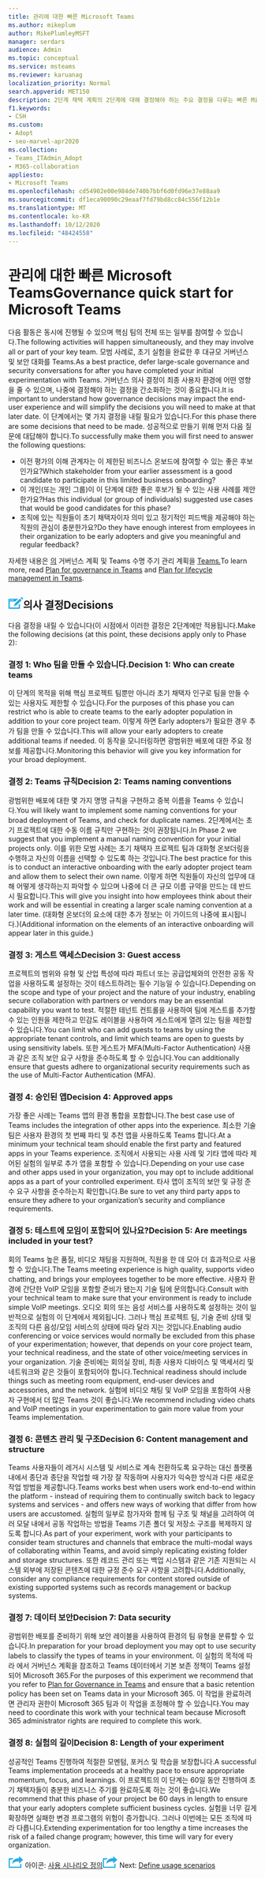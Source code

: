 ```yaml
---
title: 관리에 대한 빠른 Microsoft Teams
ms.author: mikeplum
author: MikePlumleyMSFT
manager: serdars
audience: Admin
ms.topic: conceptual
ms.service: msteams
ms.reviewer: karuanag
localization_priority: Normal
search.appverid: MET150
description: 2단계 채택 계획의 2단계에 대해 결정해야 하는 주요 결정을 다루는 빠른 Microsoft Teams 있습니다.
f1.keywords:
- CSH
ms.custom:
- Adopt
- seo-marvel-apr2020
ms.collection:
- Teams_ITAdmin_Adopt
- M365-collaboration
appliesto:
- Microsoft Teams
ms.openlocfilehash: cd54902e00e984de740b7bbf6d0fd96e37e88aa9
ms.sourcegitcommit: df1eca90090c29eaaf7fd79bd8cc84c556f12b1e
ms.translationtype: MT
ms.contentlocale: ko-KR
ms.lasthandoff: 10/12/2020
ms.locfileid: "48424558"
---
```

# <a name="governance-quick-start-for-microsoft-teams"></a><span data-ttu-id="7447d-103">관리에 대한 빠른 Microsoft Teams</span><span class="sxs-lookup"><span data-stu-id="7447d-103">Governance quick start for Microsoft Teams</span></span>

<span data-ttu-id="7447d-104">다음 활동은 동시에 진행될 수 있으며 핵심 팀의 전체 또는 일부를 참여할 수 있습니다.</span><span class="sxs-lookup"><span data-stu-id="7447d-104">The following activities will happen simultaneously, and they may involve all or part of your key team.</span></span> <span data-ttu-id="7447d-105">모범 사례로, 초기 실험을 완료한 후 대규모 거버넌스 및 보안 대화를 Teams.</span><span class="sxs-lookup"><span data-stu-id="7447d-105">As a best practice, defer large-scale governance and security conversations for after you have completed your initial experimentation with Teams.</span></span> <span data-ttu-id="7447d-106">거버넌스 의사 결정이 최종 사용자 환경에 어떤 영향을 줄 수 있으며, 나중에 결정해야 하는 결정을 간소화하는 것이 중요합니다.</span><span class="sxs-lookup"><span data-stu-id="7447d-106">It is important to understand how governance decisions may impact the end-user experience and will simplify the decisions you will need to make at that later date.</span></span> <span data-ttu-id="7447d-107">이 단계에서는 몇 가지 결정을 내릴 필요가 있습니다.</span><span class="sxs-lookup"><span data-stu-id="7447d-107">For this phase there are some decisions that need to be made.</span></span> <span data-ttu-id="7447d-108">성공적으로 만들기 위해 먼저 다음 질문에 대답해야 합니다.</span><span class="sxs-lookup"><span data-stu-id="7447d-108">To successfully make them you will first need to answer the following questions:</span></span>

- <span data-ttu-id="7447d-109">이전 평가의 이해 관계자는 이 제한된 비즈니스 온보드에 참여할 수 있는 좋은 후보인가요?</span><span class="sxs-lookup"><span data-stu-id="7447d-109">Which stakeholder from your earlier assessment is a good candidate to participate in this limited business onboarding?</span></span>
- <span data-ttu-id="7447d-110">이 개인(또는 개인 그룹)이 이 단계에 대한 좋은 후보가 될 수 있는 사용 사례를 제안한가요?</span><span class="sxs-lookup"><span data-stu-id="7447d-110">Has this individual (or group of individuals) suggested use cases that would be good candidates for this phase?</span></span>  
- <span data-ttu-id="7447d-111">조직에 있는 직원들이 초기 채택자이자 의미 있고 정기적인 피드백을 제공해야 하는 직원의 관심이 충분한가요?</span><span class="sxs-lookup"><span data-stu-id="7447d-111">Do they have enough interest from employees in their organization to be early adopters and give you meaningful and regular feedback?</span></span> 

<span data-ttu-id="7447d-112">자세한 내용은 [의](plan-teams-governance.md) 거버넌스 계획 및 Teams 수명 주기 관리 계획을 [Teams.](plan-teams-lifecycle.md)</span><span class="sxs-lookup"><span data-stu-id="7447d-112">To learn more, read [Plan for governance in Teams](plan-teams-governance.md) and [Plan for lifecycle management in Teams](plan-teams-lifecycle.md).</span></span>

## <a name="an-icon-representing-a-decision-pointdecisions"></a>![의사 결정 지점을 보여 주는 아이콘](media/teams-adoption-decision-icon.png)<span data-ttu-id="7447d-114">의사 결정</span><span class="sxs-lookup"><span data-stu-id="7447d-114">Decisions</span></span>

<span data-ttu-id="7447d-115">다음 결정을 내릴 수 있습니다(이 시점에서 이러한 결정은 2단계에만 적용됩니다.</span><span class="sxs-lookup"><span data-stu-id="7447d-115">Make the following decisions (at this point, these decisions apply only to Phase 2):</span></span>

### <a name="decision-1-who-can-create-teams"></a><span data-ttu-id="7447d-116">결정 1: Who 팀을 만들 수 있습니다.</span><span class="sxs-lookup"><span data-stu-id="7447d-116">Decision 1: Who can create teams</span></span> 

<span data-ttu-id="7447d-117">이 단계의 목적을 위해 핵심 프로젝트 팀뿐만 아니라 초기 채택자 인구로 팀을 만들 수 있는 사용자도 제한할 수 있습니다.</span><span class="sxs-lookup"><span data-stu-id="7447d-117">For the purposes of this phase you can restrict who is able to create teams to the early adopter population in addition to your core project team.</span></span> <span data-ttu-id="7447d-118">이렇게 하면 Early adopters가 필요한 경우 추가 팀을 만들 수 있습니다.</span><span class="sxs-lookup"><span data-stu-id="7447d-118">This will allow your early adopters to create additional teams if needed.</span></span> <span data-ttu-id="7447d-119">이 동작을 모니터링하면 광범위한 배포에 대한 주요 정보를 제공합니다.</span><span class="sxs-lookup"><span data-stu-id="7447d-119">Monitoring this behavior will give you key information for your broad deployment.</span></span>

### <a name="decision-2-teams-naming-conventions"></a><span data-ttu-id="7447d-120">결정 2: Teams 규칙</span><span class="sxs-lookup"><span data-stu-id="7447d-120">Decision 2: Teams naming conventions</span></span> 

<span data-ttu-id="7447d-121">광범위한 배포에 대한 몇 가지 명명 규칙을 구현하고 중복 이름을 Teams 수 있습니다.</span><span class="sxs-lookup"><span data-stu-id="7447d-121">You will likely want to implement some naming conventions for your broad deployment of Teams, and check for duplicate names.</span></span> <span data-ttu-id="7447d-122">2단계에서는 초기 프로젝트에 대한 수동 이름 규칙만 구현하는 것이 권장됩니다.</span><span class="sxs-lookup"><span data-stu-id="7447d-122">In Phase 2 we suggest that you implement a manual naming convention for your initial projects only.</span></span> <span data-ttu-id="7447d-123">이를 위한 모범 사례는 초기 채택자 프로젝트 팀과 대화형 온보더링을 수행하고 자신의 이름을 선택할 수 있도록 하는 것입니다.</span><span class="sxs-lookup"><span data-stu-id="7447d-123">The best practice for this is to conduct an interactive onboarding with the early adopter project team and allow them to select their own name.</span></span> <span data-ttu-id="7447d-124">이렇게 하면 직원들이 자신의 업무에 대해 어떻게 생각하는지 파악할 수 있으며 나중에 더 큰 규모 이름 규약을 만드는 데 반드시 필요합니다.</span><span class="sxs-lookup"><span data-stu-id="7447d-124">This will give you insight into how employees think about their work and will be essential in creating a larger scale naming convention at a later time.</span></span> <span data-ttu-id="7447d-125">(대화형 온보더의 요소에 대한 추가 정보는 이 가이드의 나중에 표시됩니다.)</span><span class="sxs-lookup"><span data-stu-id="7447d-125">(Additional information on the elements of an interactive onboarding will appear later in this guide.)</span></span>

### <a name="decision-3-guest-access"></a><span data-ttu-id="7447d-126">결정 3: 게스트 액세스</span><span class="sxs-lookup"><span data-stu-id="7447d-126">Decision 3: Guest access</span></span>

<span data-ttu-id="7447d-127">프로젝트의 범위와 유형 및 산업 특성에 따라 파트너 또는 공급업체와의 안전한 공동 작업을 사용하도록 설정하는 것이 테스트하려는 필수 기능일 수 있습니다.</span><span class="sxs-lookup"><span data-stu-id="7447d-127">Depending on the scope and type of your project and the nature of your industry, enabling secure collaboration with partners or vendors may be an essential capability you want to test.</span></span> <span data-ttu-id="7447d-128">적절한 테넌트 컨트롤을 사용하여 팀에 게스트를 추가할 수 있는 인원을 제한하고 민감도 레이블을 사용하여 게스트에게 열려 있는 팀을 제한할 수 있습니다.</span><span class="sxs-lookup"><span data-stu-id="7447d-128">You can limit who can add guests to teams by using the appropriate tenant controls, and limit which teams are open to guests by using sensitivity labels.</span></span> <span data-ttu-id="7447d-129">또한 게스트가 MFA(Multi-Factor Authentication) 사용과 같은 조직 보안 요구 사항을 준수하도록 할 수 있습니다.</span><span class="sxs-lookup"><span data-stu-id="7447d-129">You can additionally ensure that guests adhere to organizational security requirements such as the use of Multi-Factor Authentication (MFA).</span></span>

### <a name="decision-4-approved-apps"></a><span data-ttu-id="7447d-130">결정 4: 승인된 앱</span><span class="sxs-lookup"><span data-stu-id="7447d-130">Decision 4: Approved apps</span></span>

<span data-ttu-id="7447d-131">가장 좋은 사례는 Teams 앱의 환경 통합을 포함합니다.</span><span class="sxs-lookup"><span data-stu-id="7447d-131">The best case use of Teams includes the integration of other apps into the experience.</span></span> <span data-ttu-id="7447d-132">최소한 기술 팀은 사용자 환경의 첫 번째 파티 및 추천 앱을 사용하도록 Teams 합니다.</span><span class="sxs-lookup"><span data-stu-id="7447d-132">At a minimum your technical team should enable the first party and featured apps in your Teams experience.</span></span> <span data-ttu-id="7447d-133">조직에서 사용되는 사용 사례 및 기타 앱에 따라 제어된 실험의 일부로 추가 앱을 포함할 수 있습니다.</span><span class="sxs-lookup"><span data-stu-id="7447d-133">Depending on your use case and other apps used in your organization, you may opt to include additional apps as a part of your controlled experiment.</span></span> <span data-ttu-id="7447d-134">타사 앱이 조직의 보안 및 규정 준수 요구 사항을 준수하는지 확인합니다.</span><span class="sxs-lookup"><span data-stu-id="7447d-134">Be sure to vet any third party apps to ensure they adhere to your organization’s security and compliance requirements.</span></span>

### <a name="decision-5-are-meetings-included-in-your-test"></a><span data-ttu-id="7447d-135">결정 5: 테스트에 모임이 포함되어 있나요?</span><span class="sxs-lookup"><span data-stu-id="7447d-135">Decision 5: Are meetings included in your test?</span></span> 

<span data-ttu-id="7447d-136">회의 Teams 높은 품질, 비디오 채팅을 지원하며, 직원을 한 데 모아 더 효과적으로 사용할 수 있습니다.</span><span class="sxs-lookup"><span data-stu-id="7447d-136">The Teams meeting experience is high quality, supports video chatting, and brings your employees together to be more effective.</span></span> <span data-ttu-id="7447d-137">사용자 환경에 간단한 VoIP 모임을 포함할 준비가 됐는지 기술 팀에 문의합니다.</span><span class="sxs-lookup"><span data-stu-id="7447d-137">Consult with your technical team to make sure that your environment is ready to include simple VoIP meetings.</span></span> <span data-ttu-id="7447d-138">오디오 회의 또는 음성 서비스를 사용하도록 설정하는 것이 일반적으로 실험의 이 단계에서 제외됩니다. 그러나 핵심 프로젝트 팀, 기술 준비 상태 및 조직의 다른 음성/모임 서비스의 상태에 따라 달라 지는 것입니다.</span><span class="sxs-lookup"><span data-stu-id="7447d-138">Enabling audio conferencing or voice services would normally be excluded from this phase of your experimentation; however, that depends on your core project team, your technical readiness, and the state of other voice/meeting services in your organization.</span></span> <span data-ttu-id="7447d-139">기술 준비에는 회의실 장비, 최종 사용자 디바이스 및 액세서리 및 네트워크와 같은 것들이 포함되어야 합니다.</span><span class="sxs-lookup"><span data-stu-id="7447d-139">Technical readiness should include things such as meeting room equipment, end-user devices and accessories, and the network.</span></span> <span data-ttu-id="7447d-140">실험에 비디오 채팅 및 VoIP 모임을 포함하여 사용자 구현에서 더 많은 Teams 것이 좋습니다.</span><span class="sxs-lookup"><span data-stu-id="7447d-140">We recommend including video chats and VoIP meetings in your experimentation to gain more value from your Teams implementation.</span></span> 

### <a name="decision-6-content-management-and-structure"></a><span data-ttu-id="7447d-141">결정 6: 콘텐츠 관리 및 구조</span><span class="sxs-lookup"><span data-stu-id="7447d-141">Decision 6: Content management and structure</span></span>
<span data-ttu-id="7447d-142">Teams 사용자들이 레거시 시스템 및 서비스로 계속 전환하도록 요구하는 대신 플랫폼 내에서 종단과 종단을 작업할 때 가장 잘 작동하며 사용자가 익숙한 방식과 다른 새로운 작업 방법을 제공합니다.</span><span class="sxs-lookup"><span data-stu-id="7447d-142">Teams works best when users work end-to-end within the platform - instead of requiring them to continually switch back to legacy systems and services - and offers new ways of working that differ from how users are accustomed.</span></span> <span data-ttu-id="7447d-143">실험의 일부로 참가자와 함께 팀 구조 및 채널을 고려하여 여러 모달 내에서 공동 작업하는 방법을 Teams 기존 폴더 및 저장소 구조를 복제하지 않도록 합니다.</span><span class="sxs-lookup"><span data-stu-id="7447d-143">As part of your experiment, work with your participants to consider team structures and channels that embrace the multi-modal ways of collaborating within Teams, and avoid simply replicating existing folder and storage structures.</span></span> <span data-ttu-id="7447d-144">또한 레코드 관리 또는 백업 시스템과 같은 기존 지원되는 시스템 외부에 저장된 콘텐츠에 대한 규정 준수 요구 사항을 고려합니다.</span><span class="sxs-lookup"><span data-stu-id="7447d-144">Additionally, consider any compliance requirements for content stored outside of existing supported systems such as records management or backup systems.</span></span>

### <a name="decision-7--data-security"></a><span data-ttu-id="7447d-145">결정 7: 데이터 보안</span><span class="sxs-lookup"><span data-stu-id="7447d-145">Decision 7:  Data security</span></span>

<span data-ttu-id="7447d-146">광범위한 배포를 준비하기 위해 보안 레이블을 사용하여 환경의 팀 유형을 분류할 수 있습니다.</span><span class="sxs-lookup"><span data-stu-id="7447d-146">In preparation for your broad deployment you may opt to use security labels to classify the types of teams in your environment.</span></span> <span data-ttu-id="7447d-147">이 실험의 목적에 따라 에서 [](plan-teams-governance.md) 거버넌스 계획을 참조하고 Teams 데이터에서 기본 보존 정책이 Teams 설정되어 Microsoft 365.</span><span class="sxs-lookup"><span data-stu-id="7447d-147">For the purposes of this experiment we recommend that you refer to [Plan for Governance in Teams](plan-teams-governance.md) and ensure that a basic retention policy has been set on Teams data in your Microsoft 365.</span></span> <span data-ttu-id="7447d-148">이 작업을 완료하려면 관리자 권한이 Microsoft 365 팀과 이 작업을 조정해야 할 수 있습니다.</span><span class="sxs-lookup"><span data-stu-id="7447d-148">You may need to coordinate this work with your technical team because Microsoft 365 administrator rights are required to complete this work.</span></span>

### <a name="decision-8-length-of-your-experiment"></a><span data-ttu-id="7447d-149">결정 8: 실험의 길이</span><span class="sxs-lookup"><span data-stu-id="7447d-149">Decision 8: Length of your experiment</span></span>

<span data-ttu-id="7447d-150">성공적인 Teams 진행하여 적절한 모멘텀, 포커스 및 학습을 보장합니다.</span><span class="sxs-lookup"><span data-stu-id="7447d-150">A successful Teams implementation proceeds at a healthy pace to ensure appropriate momentum, focus, and learnings.</span></span> <span data-ttu-id="7447d-151">이 프로젝트의 이 단계는 60일 동안 진행하여 초기 채택자들이 충분한 비즈니스 주기를 완료하도록 하는 것이 좋습니다.</span><span class="sxs-lookup"><span data-stu-id="7447d-151">We recommend that this phase of your project be 60 days in length to ensure that your early adopters complete sufficient business cycles.</span></span> <span data-ttu-id="7447d-152">실험을 너무 길게 확장하면 실패한 변경 프로그램의 위험이 증가합니다. 그러나 이번에는 모든 조직에 따라 다릅니다.</span><span class="sxs-lookup"><span data-stu-id="7447d-152">Extending experimentation for too lengthy a time increases the risk of a failed change program; however, this time will vary for every organization.</span></span>  

<span data-ttu-id="7447d-153">![다음 단계를 나타내는 ](media/teams-adoption-next-icon.png) 아이콘: [사용 시나리오 정의](teams-adoption-define-usage-scenarios.md)</span><span class="sxs-lookup"><span data-stu-id="7447d-153">![An icon representing the next step](media/teams-adoption-next-icon.png) Next: [Define usage scenarios](teams-adoption-define-usage-scenarios.md)</span></span>
